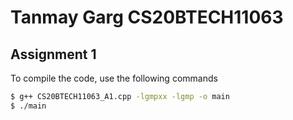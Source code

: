 # Tanmay Garg CS20BTECH11063
## Assignment 1

To compile the code, use the following commands
```bash
$ g++ CS20BTECH11063_A1.cpp -lgmpxx -lgmp -o main
$ ./main
```
